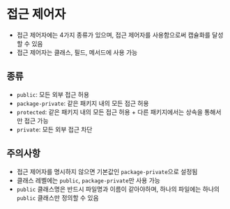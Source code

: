 # 접근 제어자

- 접근 제어자에는 4가지 종류가 있으며, 접근 제어자를 사용함으로써 캡슐화를 달성할 수 있음
- 접근 제어자는 클래스, 필드, 메서드에 사용 가능

## 종류

- `public`: 모든 외부 접근 허용
- `package-private`: 같은 패키지 내의 모든 접근 허용
- `protected`: 같은 패키지 내의 모든 접근 허용 + 다른 패키지에서는 상속을 통해서만 접근 가능
- `private`: 모든 외부 접근 차단

## 주의사항

- 접근 제어자를 명시하지 않으면 기본값인 `package-private`으로 설정됨
- 클래스 레벨에는 `public`, `package-private`만 사용 가능
- `public` 클래스명은 반드시 파일명과 이름이 같아야하며, 하나의 파일에는 하나의 `public` 클래스만 정의할 수 있음
